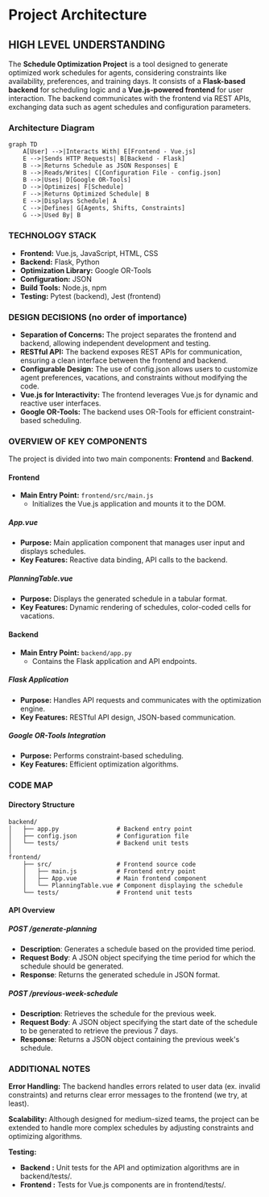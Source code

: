 # Project Architecture

## HIGH LEVEL UNDERSTANDING

The **Schedule Optimization Project** is a tool designed to generate optimized work schedules for agents, considering constraints like availability, preferences, and training days. It consists of a **Flask-based backend** for scheduling logic and a **Vue.js-powered frontend** for user interaction. The backend communicates with the frontend via REST APIs, exchanging data such as agent schedules and configuration parameters.

### Architecture Diagram

```mermaid
graph TD
    A[User] -->|Interacts With| E[Frontend - Vue.js]
    E -->|Sends HTTP Requests| B[Backend - Flask]
    B -->|Returns Schedule as JSON Responses| E
    B -->|Reads/Writes| C[Configuration File - config.json]
    B -->|Uses| D[Google OR-Tools]
    D -->|Optimizes| F[Schedule]
    F -->|Returns Optimized Schedule| B
    E -->|Displays Schedule| A
    C -->|Defines| G[Agents, Shifts, Constraints]
    G -->|Used By| B
```

### TECHNOLOGY STACK

- **Frontend:** Vue.js, JavaScript, HTML, CSS
- **Backend:** Flask, Python
- **Optimization Library:** Google OR-Tools
- **Configuration:** JSON
- **Build Tools:** Node.js, npm
- **Testing:** Pytest (backend), Jest (frontend)

### DESIGN DECISIONS (no order of importance)

- **Separation of Concerns:** The project separates the frontend and backend, allowing independent development and testing.
- **RESTful API:** The backend exposes REST APIs for communication, ensuring a clean interface between the frontend and backend.
- **Configurable Design:** The use of config.json allows users to customize agent preferences, vacations, and constraints without modifying the code.
- **Vue.js for Interactivity:** The frontend leverages Vue.js for dynamic and reactive user interfaces.
- **Google OR-Tools:** The backend uses OR-Tools for efficient constraint-based scheduling.

### OVERVIEW OF KEY COMPONENTS

The project is divided into two main components: **Frontend** and **Backend**.

#### Frontend

- **Main Entry Point:** `frontend/src/main.js`
  - Initializes the Vue.js application and mounts it to the DOM.

##### App.vue

- **Purpose:** Main application component that manages user input and displays schedules.
- **Key Features:** Reactive data binding, API calls to the backend.

##### PlanningTable.vue

- **Purpose:** Displays the generated schedule in a tabular format.
- **Key Features:** Dynamic rendering of schedules, color-coded cells for vacations.

#### Backend

- **Main Entry Point:** `backend/app.py`
  - Contains the Flask application and API endpoints.

##### Flask Application

- **Purpose:** Handles API requests and communicates with the optimization engine.
- **Key Features:** RESTful API design, JSON-based communication.

##### Google OR-Tools Integration

- **Purpose:** Performs constraint-based scheduling.
- **Key Features:** Efficient optimization algorithms.

### CODE MAP

#### Directory Structure

```plaintext
backend/
│   ├── app.py                # Backend entry point
│   ├── config.json           # Configuration file
│   └── tests/                # Backend unit tests
│
frontend/
    ├── src/                  # Frontend source code
    │   ├── main.js           # Frontend entry point
    │   ├── App.vue           # Main frontend component
    │   └── PlanningTable.vue # Component displaying the schedule
    └── tests/                # Frontend unit tests
```

#### API Overview

##### POST /generate-planning

- **Description**: Generates a schedule based on the provided time period.
- **Request Body**: A JSON object specifying the time period for which the schedule should be generated.
- **Response**: Returns the generated schedule in JSON format.

##### POST /previous-week-schedule

- **Description**: Retrieves the schedule for the previous week.
- **Request Body**: A JSON object specifying the start date of the schedule to be generated to retrieve the previous 7 days.
- **Response**: Returns a JSON object containing the previous week's schedule.

### ADDITIONAL NOTES

**Error Handling:** The backend handles errors related to user data (ex. invalid constraints) and returns clear error messages to the frontend (we try, at least).

**Scalability:** Although designed for medium-sized teams, the project can be extended to handle more complex schedules by adjusting constraints and optimizing algorithms.

**Testing:**

- **Backend :** Unit tests for the API and optimization algorithms are in backend/tests/.
- **Frontend :** Tests for Vue.js components are in frontend/tests/.
